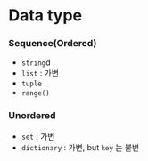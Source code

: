 # Data type

### Sequence(Ordered)

- `string`d
- `list` : 가변
- `tuple`
- `range()`



### Unordered

- `set` : 가변
- `dictionary` : 가변, but `key` 는 불변